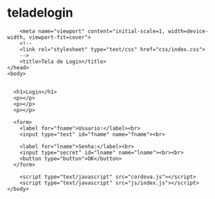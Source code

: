 # teladelogin
<!DOCTYPE html>
<html>
    <head>
        <!--
        <meta http-equiv="Content-Security-Policy" content="default-src 'self' data: gap: https://ssl.gstatic.com 'unsafe-eval'; style-src 'self' 'unsafe-inline'; media-src *; img-src 'self' data: content:;">
        -->
        <meta name="format-detection" content="telephone=no">
        <meta name="msapplication-tap-highlight" content="no">

        <meta name="viewport" content="initial-scale=1, width=device-width, viewport-fit=cover">
        <!--
        <link rel="stylesheet" type="text/css" href="css/index.css">
        -->
        <title>Tela de Login</title>
    </head>
    <body>


      <h1>Login</h1>
      <p></p>
      <p></p>
      <p></p>
      
      <form>
        <label for="fname">Usuario:</label><br>
        <input type="text" id="fname" name="fname"><br>

        <label for="lname">Senha:</label><br>
        <input type="secret" id="lname" name="lname"><br><br>
        <button type="button">OK</button>
      </form> 
      
        <script type="text/javascript" src="cordova.js"></script>
        <script type="text/javascript" src="js/index.js"></script>
    </body>
</html>